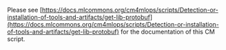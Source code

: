 Please see [https://docs.mlcommons.org/cm4mlops/scripts/Detection-or-installation-of-tools-and-artifacts/get-lib-protobuf](https://docs.mlcommons.org/cm4mlops/scripts/Detection-or-installation-of-tools-and-artifacts/get-lib-protobuf) for the documentation of this CM script.
